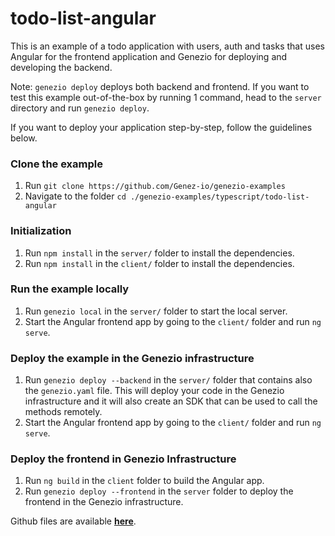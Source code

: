 # todo-list-angular

This is an example of a todo application with users, auth and tasks that uses Angular for the frontend application and Genezio for deploying and developing the backend.

Note: `genezio deploy` deploys both backend and frontend. If you want to test this example out-of-the-box by running 1 command, head to the `server` directory and run `genezio deploy`.

If you want to deploy your application step-by-step, follow the guidelines below.

### Clone the example

1. Run `git clone https://github.com/Genez-io/genezio-examples`
2. Navigate to the folder `cd ./genezio-examples/typescript/todo-list-angular`

### Initialization

1. Run `npm install` in the `server/` folder to install the dependencies.
2. Run `npm install` in the `client/` folder to install the dependencies.

### Run the example locally

1. Run `genezio local` in the `server/` folder to start the local server.
2. Start the Angular frontend app by going to the `client/` folder and run `ng serve`.

### Deploy the example in the Genezio infrastructure

1. Run `genezio deploy --backend` in the `server/` folder that contains also the `genezio.yaml` file. This will deploy your code in the Genezio infrastructure and it will also create an SDK that can be used to call the methods remotely.
2. Start the Angular frontend app by going to the `client/` folder and run `ng serve`.

### Deploy the frontend in Genezio Infrastructure

1. Run `ng build` in the `client` folder to build the Angular app.
2. Run `genezio deploy --frontend` in the `server` folder to deploy the frontend in the Genezio infrastructure.

Github files are available [**here**](https://github.com/Genez-io/genezio-examples/tree/master/typescript/todo-list-angular).
